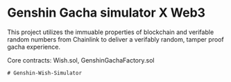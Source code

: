 # Genshin Gacha simulator X Web3

This project utilizes the immuable properties of blockchain and verifable random numbers from Chainlink to deliver a verifably random, tamper proof gacha experience.

Core contracts: Wish.sol, GenshinGachaFactory.sol
```
# Genshin-Wish-Simulator
